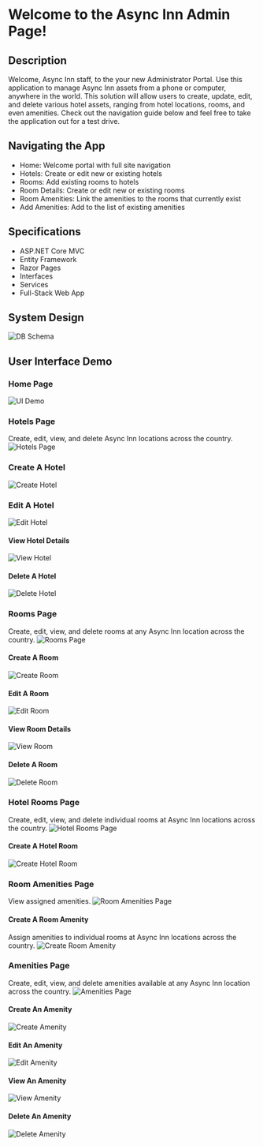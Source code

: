 # Welcome to the Async Inn Admin Page!

## Description
Welcome, Async Inn staff, to the your new Administrator Portal. Use this application to manage Async Inn assets from a phone or computer, anywhere in the world. This solution will allow users to create, update, edit, and delete various hotel assets, ranging from hotel locations, rooms, and even amenities. Check out the navigation guide below and feel free to take the application out for a test drive.

## Navigating the App
- Home: Welcome portal with full site navigation
- Hotels: Create or edit new or existing hotels
- Rooms: Add existing rooms to hotels
- Room Details: Create or edit new or existing rooms
- Room Amenities: Link the amenities to the rooms that currently exist
- Add Amenities: Add to the list of existing amenities

## Specifications
- ASP.NET Core MVC
- Entity Framework
- Razor Pages
- Interfaces
- Services
- Full-Stack Web App

## System Design
![DB Schema](Assets/SchemaAsyncInn.png)

## User Interface Demo

### Home Page
![UI Demo](Assets/landing_page.PNG)

### Hotels Page
Create, edit, view, and delete Async Inn locations across the country.
![Hotels Page](Assets/hotel_page.PNG)

### Create A Hotel
![Create Hotel](Assets/hotel_page_create.PNG)

### Edit A Hotel
![Edit Hotel](Assets/hotel_page_edit.PNG)

#### View Hotel Details
![View Hotel](Assets/hotel_page_read.PNG)

#### Delete A Hotel
![Delete Hotel](Assets/hotel_page_delete.PNG)

### Rooms Page
Create, edit, view, and delete rooms at any Async Inn location across the country.
![Rooms Page](Assets/room_page.PNG)

#### Create A Room
![Create Room](Assets/room_page_create.PNG)

#### Edit A Room
![Edit Room](Assets/room_page_edit.PNG)

#### View Room Details
![View Room](Assets/room_page_read.PNG)

#### Delete A Room
![Delete Room](Assets/room_page_delete.PNG)

### Hotel Rooms Page
Create, edit, view, and delete individual rooms at Async Inn locations across the country.
![Hotel Rooms Page](Assets/hotelrooms_page.PNG)

#### Create A Hotel Room
![Create Hotel Room](Assets/hotelrooms_page_create.PNG)

### Room Amenities Page
View assigned amenities.
![Room Amenities Page](Assets/roomamenitites_page.png)

#### Create A Room Amenity
Assign amenities to individual rooms at Async Inn locations across the country.
![Create Room Amenity](Assets/roomamenitites_page_create.PNG)

### Amenities Page
Create, edit, view, and delete amenities available at any Async Inn location across the country.
![Amenities Page](Assets/amenities_page.PNG)

#### Create An Amenity
![Create Amenity](Assets/amenities_page_create.PNG)

#### Edit An Amenity
![Edit Amenity](Assets/amenities_page_edit.PNG)

#### View An Amenity
![View Amenity](Assets/amenities_page_read.PNG)

#### Delete An Amenity
![Delete Amenity](Assets/amenities_page_delete.PNG)
